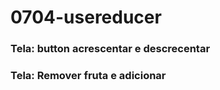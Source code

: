 # 0704-usereducer

### Tela: button acrescentar e descrecentar

### Tela: Remover fruta e adicionar
